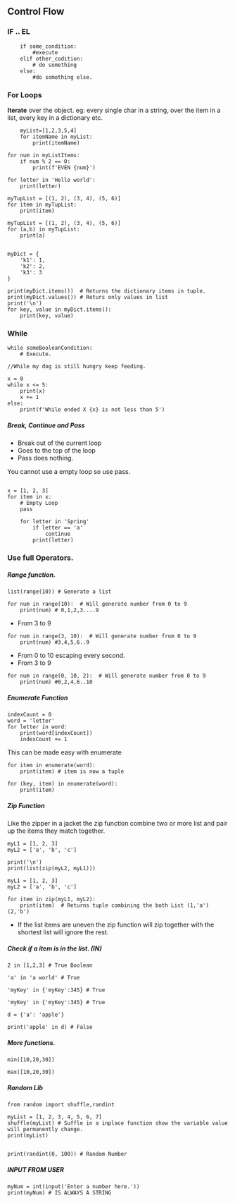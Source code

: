 ## Control Flow

### IF .. EL
```
    if some_condition:
        #execute
    elif other_codition:
        # do something    
    else:
        #do something else.    
```


### For Loops
**Iterate** over the object. eg: every single char in a string, over the item
in a list, every key in a dictionary etc.

```
    myList=[1,2,3,5,4]
    for itemName in myList:
        print(itemName)
```

```
for num in myListItems:
    if num % 2 == 0:
        print(f'EVEN {num}')
```

```
for letter in 'Hello world':
    print(letter)
```


```
myTupList = [(1, 2), (3, 4), (5, 6)]
for item in myTupList:
    print(item)

```



```
myTupList = [(1, 2), (3, 4), (5, 6)]
for (a,b) in myTupList:
    print(a)
```

```

myDict = {
    'k1': 1,
    'k2': 2,
    'k3': 3
}

print(myDict.items())  # Returns the dictionary items in tuple.
print(myDict.values()) # Returs only values in list
print('\n')
for key, value in myDict.items():
    print(key, value)
```

### While

```
while someBooleanCondition:
    # Execute.

//While my dog is still hungry keep feeding.
```


```
x = 0
while x <= 5:
    print(x)
    x += 1
else:
    print(f'While ended X {x} is not less than 5')

```

##### Break, Continue and Pass
* Break out of the current loop
* Goes to the top of the loop
* Pass does nothing.


You cannot use a empty loop so use pass.
```

x = [1, 2, 3]
for item in x:
    # Empty Loop
    pass
```

```
    for letter in 'Spring'
        if letter == 'a'
            continue
        print(letter)    
```


### Use full Operators.
##### Range function.
```
list(range(10)) # Generate a list 
```

```
for num in range(10):  # Will generate number from 0 to 9
    print(num) # 0,1,2,3....9
```

* From 3 to 9
```
for num in range(3, 10):  # Will generate number from 0 to 9
    print(num) #3,4,5,6..9
```

* From 0 to 10 escaping every second.
* From 3 to 9
```
for num in range(0, 10, 2):  # Will generate number from 0 to 9
    print(num) #0,2,4,6..10
```

##### Enumerate Function
```
indexCount = 0
word = 'letter'
for letter in word:
    print(word[indexCount])
    indexCount += 1
```

This can be made easy with enumerate
```
for item in enumerate(word):
    print(item) # item is now a tuple
    
for (key, item) in enumerate(word):
    print(item)    
```

##### Zip Function
Like the zipper in a jacket the zip function combine two or more list and pair up the items they match together.  

```
myL1 = [1, 2, 3]
myL2 = ['a', 'b', 'c']

print('\n')
print(list(zip(myL2, myL1)))
```

```
myL1 = [1, 2, 3]
myL2 = ['a', 'b', 'c']

for item in zip(myL1, myL2):
    print(item)  # Returns tuple combining the both List (1,'a') (2,'b')
```

* If the list items are uneven the zip function will zip together with the shortest list will ignore the rest.


##### Check if a item is in the list. (IN)

```
2 in [1,2,3] # True Boolean
```

```
'a' in 'a world' # True
```

```
'myKey' in {'myKey':345} # True
```


```
'myKey' in {'myKey':345} # True
```

```
d = {'a': 'apple'}

print('apple' in d) # False
```


##### More functions.
```
min([10,20,30])

max([10,20,30])

```
##### Random Lib
```
from random import shuffle,randint

myList = [1, 2, 3, 4, 5, 6, 7]
shuffle(myList) # Suffle in a inplace function show the variable value will permanently change.
print(myList)


print(randint(0, 100)) # Random Number
```

##### INPUT  FROM USER
```
myNum = int(input('Enter a number here.'))
print(myNum) # IS ALWAYS A STRING

```